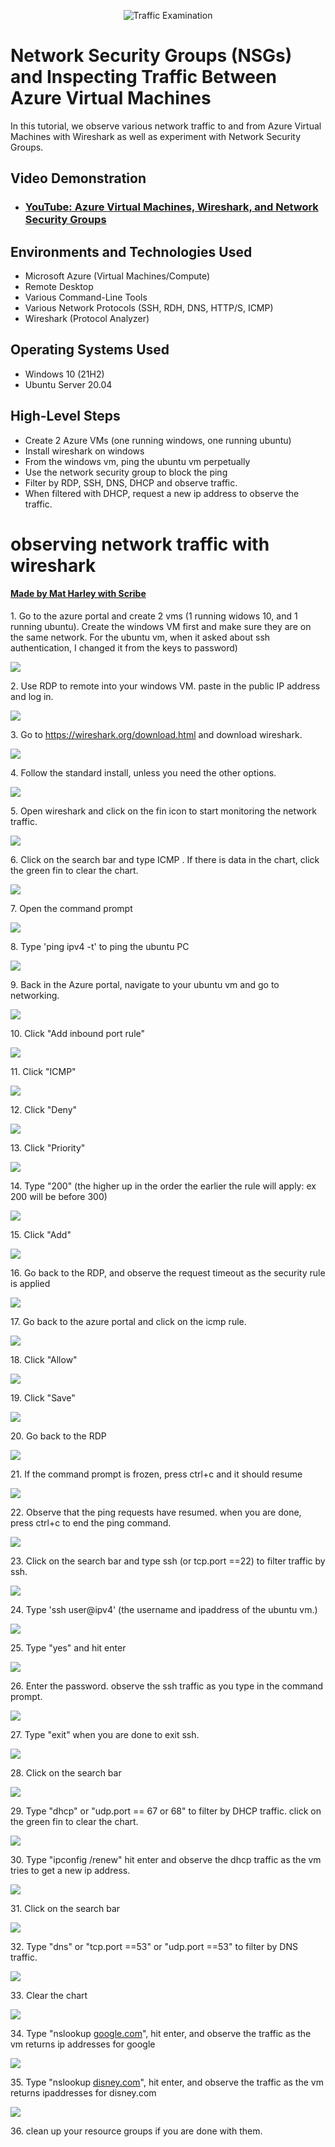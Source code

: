 <p align="center">
<img src="https://i.imgur.com/Ua7udoS.png" alt="Traffic Examination"/>
</p>

<h1>Network Security Groups (NSGs) and Inspecting Traffic Between Azure Virtual Machines</h1>
In this tutorial, we observe various network traffic to and from Azure Virtual Machines with Wireshark as well as experiment with Network Security Groups. <br />


<h2>Video Demonstration</h2>

- ### [YouTube: Azure Virtual Machines, Wireshark, and Network Security Groups](https://www.youtube.com)

<h2>Environments and Technologies Used</h2>

- Microsoft Azure (Virtual Machines/Compute)
- Remote Desktop
- Various Command-Line Tools
- Various Network Protocols (SSH, RDH, DNS, HTTP/S, ICMP)
- Wireshark (Protocol Analyzer)

<h2>Operating Systems Used </h2>

- Windows 10 (21H2)
- Ubuntu Server 20.04

<h2>High-Level Steps</h2>

- Create 2 Azure VMs (one running windows, one running ubuntu)
- Install wireshark on windows
- From the windows vm, ping the ubuntu vm perpetually
- Use the network security group to block the ping
- Filter by RDP, SSH, DNS, DHCP and observe traffic.
- When filtered with DHCP, request a new ip address to observe the traffic.

# observing network traffic with wireshark
#### [Made by Mat Harley with Scribe](https://scribehow.com/shared/observing_network_traffic_with_wireshark__Te0-rkWVSAequbghlOwTMg)


1\. Go to the azure portal and create 2 vms (1 running widows 10, and 1 running ubuntu). Create the windows VM first and make sure they are on the same network. For the ubuntu vm, when it asked about ssh authentication, I changed it from the keys to password)

![](https://ajeuwbhvhr.cloudimg.io/colony-recorder.s3.amazonaws.com/files/2023-11-06/f3bdc17c-f009-4b5c-a897-78c6b99dc828/screenshot.png?tl_px=125,0&br_px=1502,769&force_format=png&width=1120.0)


2\. Use RDP to remote into your windows VM. paste in the public IP address and log in.

![](https://ajeuwbhvhr.cloudimg.io/colony-recorder.s3.amazonaws.com/files/2023-11-06/2b6825c0-a162-4fab-b631-96f6ea81573b/screenshot.png?tl_px=0,0&br_px=410,256&force_format=png&width=860)


3\. Go to <https://wireshark.org/download.html> and download wireshark.

![](https://ajeuwbhvhr.cloudimg.io/colony-recorder.s3.amazonaws.com/files/2023-11-06/b62cfac9-12dc-4114-bf46-392eba37bcf3/screenshot.jpeg?tl_px=462,191&br_px=1322,672&force_format=png&width=860&wat_scale=76&wat=1&wat_opacity=0.7&wat_gravity=northwest&wat_url=https://colony-recorder.s3.us-west-1.amazonaws.com/images/watermarks/FB923C_standard.png&wat_pad=402,212)


4\. Follow the standard install, unless you need the other options.

![](https://ajeuwbhvhr.cloudimg.io/colony-recorder.s3.amazonaws.com/files/2023-11-06/1c1b05d5-9986-4267-8e9a-7470d09fb92f/screenshot.jpeg?tl_px=969,622&br_px=1829,1103&force_format=png&width=860&wat_scale=76&wat=1&wat_opacity=0.7&wat_gravity=northwest&wat_url=https://colony-recorder.s3.us-west-1.amazonaws.com/images/watermarks/FB923C_standard.png&wat_pad=402,212)


5\. Open wireshark and click on the fin icon to start monitoring the network traffic.

![](https://ajeuwbhvhr.cloudimg.io/colony-recorder.s3.amazonaws.com/files/2023-11-06/e779a4e7-89c8-404f-a672-e651bee793b4/screenshot.jpeg?tl_px=0,0&br_px=859,480&force_format=png&width=860&wat_scale=76&wat=1&wat_opacity=0.7&wat_gravity=northwest&wat_url=https://colony-recorder.s3.us-west-1.amazonaws.com/images/watermarks/FB923C_standard.png&wat_pad=-12,28)


6\. Click on the search bar and type ICMP . If there is data in the chart, click the green fin to clear the chart.

![](https://ajeuwbhvhr.cloudimg.io/colony-recorder.s3.amazonaws.com/files/2023-11-06/002c4351-2dbb-468f-a4ff-a52354dd3759/screenshot.jpeg?tl_px=0,0&br_px=1719,961&force_format=png&width=1120.0)


7\. Open the command prompt

![](https://ajeuwbhvhr.cloudimg.io/colony-recorder.s3.amazonaws.com/files/2023-11-06/33e5b011-7e43-4b5c-9dd0-d57770795ca1/screenshot.jpeg?tl_px=139,0&br_px=999,480&force_format=png&width=860&wat_scale=76&wat=1&wat_opacity=0.7&wat_gravity=northwest&wat_url=https://colony-recorder.s3.us-west-1.amazonaws.com/images/watermarks/FB923C_standard.png&wat_pad=402,70)


8\. Type 'ping ipv4 -t' to ping the ubuntu PC

![](https://ajeuwbhvhr.cloudimg.io/colony-recorder.s3.amazonaws.com/files/2023-11-06/55692bf0-6e9a-49c7-a805-1412f3e41a7a/screenshot.jpeg?tl_px=0,0&br_px=1719,961&force_format=png&width=1120.0)


9\. Back in the Azure portal, navigate to your ubuntu vm and go to networking.

![](https://ajeuwbhvhr.cloudimg.io/colony-recorder.s3.amazonaws.com/files/2023-11-06/7772430e-e014-4e9e-8d1d-2b3978391779/screenshot.jpeg?tl_px=0,219&br_px=859,700&force_format=png&width=860&wat_scale=76&wat=1&wat_opacity=0.7&wat_gravity=northwest&wat_url=https://colony-recorder.s3.us-west-1.amazonaws.com/images/watermarks/FB923C_standard.png&wat_pad=63,212)


10\. Click "Add inbound port rule"

![](https://ajeuwbhvhr.cloudimg.io/colony-recorder.s3.amazonaws.com/files/2023-11-06/d822a1fa-e91b-4438-b1d0-824b85442597/screenshot.jpeg?tl_px=1700,263&br_px=2560,744&force_format=png&width=860&wat_scale=76&wat=1&wat_opacity=0.7&wat_gravity=northwest&wat_url=https://colony-recorder.s3.us-west-1.amazonaws.com/images/watermarks/FB923C_standard.png&wat_pad=640,212)


11\. Click "ICMP"

![](https://ajeuwbhvhr.cloudimg.io/colony-recorder.s3.amazonaws.com/files/2023-11-06/9a74c473-ca86-4e1a-90da-5eaa585c51fe/screenshot.jpeg?tl_px=1596,370&br_px=2456,851&force_format=png&width=860&wat_scale=76&wat=1&wat_opacity=0.7&wat_gravity=northwest&wat_url=https://colony-recorder.s3.us-west-1.amazonaws.com/images/watermarks/FB923C_standard.png&wat_pad=402,212)


12\. Click "Deny"

![](https://ajeuwbhvhr.cloudimg.io/colony-recorder.s3.amazonaws.com/files/2023-11-06/05b51d54-05d8-4949-aae2-869ca3b745b8/screenshot.jpeg?tl_px=1591,453&br_px=2451,934&force_format=png&width=860&wat_scale=76&wat=1&wat_opacity=0.7&wat_gravity=northwest&wat_url=https://colony-recorder.s3.us-west-1.amazonaws.com/images/watermarks/FB923C_standard.png&wat_pad=402,212)


13\. Click "Priority"

![](https://ajeuwbhvhr.cloudimg.io/colony-recorder.s3.amazonaws.com/files/2023-11-06/d18bbff9-d222-4ecf-bbdf-2abe0e59ebbc/screenshot.jpeg?tl_px=1604,530&br_px=2464,1011&force_format=png&width=860&wat_scale=76&wat=1&wat_opacity=0.7&wat_gravity=northwest&wat_url=https://colony-recorder.s3.us-west-1.amazonaws.com/images/watermarks/FB923C_standard.png&wat_pad=402,212)


14\. Type "200" (the higher up in the order the earlier the rule will apply: ex 200 will be before 300)

![](https://ajeuwbhvhr.cloudimg.io/colony-recorder.s3.amazonaws.com/files/2023-11-06/ac2d8bbf-3534-421f-8b9a-08f9270bf46e/screenshot.jpeg?tl_px=840,290&br_px=2560,1251&force_format=png&width=1120.0)


15\. Click "Add"

![](https://ajeuwbhvhr.cloudimg.io/colony-recorder.s3.amazonaws.com/files/2023-11-06/5a08cd2b-1279-4e3d-9123-a36bcdc6acf0/screenshot.jpeg?tl_px=1612,959&br_px=2472,1440&force_format=png&width=860&wat_scale=76&wat=1&wat_opacity=0.7&wat_gravity=northwest&wat_url=https://colony-recorder.s3.us-west-1.amazonaws.com/images/watermarks/FB923C_standard.png&wat_pad=402,375)


16\. Go back to the RDP, and observe the request timeout as the security rule is applied

![](https://ajeuwbhvhr.cloudimg.io/colony-recorder.s3.amazonaws.com/files/2023-11-06/c1dea35b-e6cb-4327-abc8-10627fd09b2f/screenshot.jpeg?tl_px=230,374&br_px=1090,855&force_format=png&width=860&wat_scale=76&wat=1&wat_opacity=0.7&wat_gravity=northwest&wat_url=https://colony-recorder.s3.us-west-1.amazonaws.com/images/watermarks/FB923C_standard.png&wat_pad=402,212)


17\. Go back to the azure portal and click on the icmp rule.

![](https://ajeuwbhvhr.cloudimg.io/colony-recorder.s3.amazonaws.com/files/2023-11-06/4551954d-8197-4f78-beb7-aab41db89e93/screenshot.jpeg?tl_px=1364,342&br_px=2224,823&force_format=png&width=860&wat_scale=76&wat=1&wat_opacity=0.7&wat_gravity=northwest&wat_url=https://colony-recorder.s3.us-west-1.amazonaws.com/images/watermarks/FB923C_standard.png&wat_pad=402,212)


18\. Click "Allow"

![](https://ajeuwbhvhr.cloudimg.io/colony-recorder.s3.amazonaws.com/files/2023-11-06/f520b005-77b7-401b-82c6-0824b30f27b3/screenshot.jpeg?tl_px=1592,462&br_px=2452,943&force_format=png&width=860&wat_scale=76&wat=1&wat_opacity=0.7&wat_gravity=northwest&wat_url=https://colony-recorder.s3.us-west-1.amazonaws.com/images/watermarks/FB923C_standard.png&wat_pad=402,212)


19\. Click "Save"

![](https://ajeuwbhvhr.cloudimg.io/colony-recorder.s3.amazonaws.com/files/2023-11-06/f347faed-eb64-4bcc-93ff-2f4690edda81/screenshot.jpeg?tl_px=1612,959&br_px=2472,1440&force_format=png&width=860&wat_scale=76&wat=1&wat_opacity=0.7&wat_gravity=northwest&wat_url=https://colony-recorder.s3.us-west-1.amazonaws.com/images/watermarks/FB923C_standard.png&wat_pad=402,376)


20\. Go back to the RDP

![](https://ajeuwbhvhr.cloudimg.io/colony-recorder.s3.amazonaws.com/files/2023-11-06/76e425c2-f4f9-4e41-8b92-97fecb2686ec/screenshot.jpeg?tl_px=767,959&br_px=1627,1440&force_format=png&width=860&wat_scale=76&wat=1&wat_opacity=0.7&wat_gravity=northwest&wat_url=https://colony-recorder.s3.us-west-1.amazonaws.com/images/watermarks/FB923C_standard.png&wat_pad=402,367)


21\. If the command prompt is frozen, press ctrl+c and it should resume

![](https://ajeuwbhvhr.cloudimg.io/colony-recorder.s3.amazonaws.com/files/2023-11-06/89baa30d-b963-4758-afb5-8169009c8932/screenshot.jpeg?tl_px=0,238&br_px=1719,1199&force_format=png&width=1120.0)


22\. Observe that the ping requests have resumed. when you are done, press ctrl+c to end the ping command.

![](https://ajeuwbhvhr.cloudimg.io/colony-recorder.s3.amazonaws.com/files/2023-11-06/a6b2d3c3-0a79-476b-b7f7-38aaebfd336f/screenshot.jpeg?tl_px=0,0&br_px=1376,769&force_format=png&width=1120.0&wat=1&wat_opacity=0.7&wat_gravity=northwest&wat_url=https://colony-recorder.s3.us-west-1.amazonaws.com/images/watermarks/FB923C_standard.png&wat_pad=189,25)


23\. Click on the search bar and type ssh (or tcp.port ==22) to filter traffic by ssh.

![](https://ajeuwbhvhr.cloudimg.io/colony-recorder.s3.amazonaws.com/files/2023-11-06/8902d357-d3f4-4c13-acfd-7708f25043f1/screenshot.png?tl_px=0,0&br_px=859,480&force_format=png&width=860)


24\. Type 'ssh user@ipv4' (the username and ipaddress of the ubuntu vm.)

![](https://ajeuwbhvhr.cloudimg.io/colony-recorder.s3.amazonaws.com/files/2023-11-06/8cf15033-0360-4289-aa7c-87fbdfeb2d04/screenshot.jpeg?tl_px=0,244&br_px=1719,1205&force_format=png&width=1120.0)


25\. Type "yes" and hit enter

![](https://ajeuwbhvhr.cloudimg.io/colony-recorder.s3.amazonaws.com/files/2023-11-06/fe90bd52-2c23-4704-acc6-dbe44a05035e/screenshot.jpeg?tl_px=0,244&br_px=1719,1205&force_format=png&width=1120.0)


26\. Enter the password. observe the ssh traffic as you type in the command prompt.

![](https://ajeuwbhvhr.cloudimg.io/colony-recorder.s3.amazonaws.com/files/2023-11-06/d55eb05e-7011-4025-ad7d-44106358f712/screenshot.jpeg?tl_px=0,244&br_px=1719,1205&force_format=png&width=1120.0)


27\. Type "exit" when you are done to exit ssh.

![](https://ajeuwbhvhr.cloudimg.io/colony-recorder.s3.amazonaws.com/files/2023-11-06/f8d18690-7ea1-42c8-9b50-3a2ca0c26f27/screenshot.jpeg?tl_px=327,478&br_px=2046,1440&force_format=png&width=1120.0)


28\. Click on the search bar

![](https://ajeuwbhvhr.cloudimg.io/colony-recorder.s3.amazonaws.com/files/2023-11-06/2fbea19f-a2e8-4a2e-b5e6-08214e3f9403/screenshot.jpeg?tl_px=0,0&br_px=859,480&force_format=png&width=860&wat_scale=76&wat=1&wat_opacity=0.7&wat_gravity=northwest&wat_url=https://colony-recorder.s3.us-west-1.amazonaws.com/images/watermarks/FB923C_standard.png&wat_pad=34,48)


29\. Type "dhcp" or "udp.port == 67 or 68" to filter by DHCP traffic. click on the green fin to clear the chart.

![](https://ajeuwbhvhr.cloudimg.io/colony-recorder.s3.amazonaws.com/files/2023-11-06/7290858a-b2ae-4b9d-89d3-312caff49306/screenshot.jpeg?tl_px=0,0&br_px=1719,961&force_format=png&width=1120.0)


30\. Type "ipconfig /renew" hit enter and observe the dhcp traffic as the vm tries to get a new ip address.

![](https://ajeuwbhvhr.cloudimg.io/colony-recorder.s3.amazonaws.com/files/2023-11-06/2a19d2ef-ac96-423e-b645-fe14d1ab59cd/screenshot.jpeg?tl_px=0,478&br_px=1719,1440&force_format=png&width=1120.0)


31\. Click on the search bar

![](https://ajeuwbhvhr.cloudimg.io/colony-recorder.s3.amazonaws.com/files/2023-11-06/c6aa1e72-c3eb-4508-b9b3-a79317b6ed2b/screenshot.jpeg?tl_px=0,0&br_px=859,480&force_format=png&width=860&wat_scale=76&wat=1&wat_opacity=0.7&wat_gravity=northwest&wat_url=https://colony-recorder.s3.us-west-1.amazonaws.com/images/watermarks/FB923C_standard.png&wat_pad=85,54)


32\. Type "dns" or "tcp.port ==53" or "udp.port ==53" to filter by DNS traffic.

![](https://ajeuwbhvhr.cloudimg.io/colony-recorder.s3.amazonaws.com/files/2023-11-06/1bf80bf3-4982-41fe-90d0-5ccb5e756d2d/screenshot.jpeg?tl_px=0,0&br_px=1719,961&force_format=png&width=1120.0)


33\. Clear the chart

![](https://ajeuwbhvhr.cloudimg.io/colony-recorder.s3.amazonaws.com/files/2023-11-06/df8ff45d-e5ed-46a6-9e77-a5aa45349e4e/screenshot.jpeg?tl_px=0,0&br_px=859,480&force_format=png&width=860&wat_scale=76&wat=1&wat_opacity=0.7&wat_gravity=northwest&wat_url=https://colony-recorder.s3.us-west-1.amazonaws.com/images/watermarks/FB923C_standard.png&wat_pad=31,37)


34\. Type "nslookup [google.com](http://google.com)", hit enter, and observe the traffic as the vm returns ip addresses for google

![](https://ajeuwbhvhr.cloudimg.io/colony-recorder.s3.amazonaws.com/files/2023-11-06/36fb2ef8-1ae3-4ee3-8302-3a9ef67f89c5/screenshot.jpeg?tl_px=0,478&br_px=1719,1440&force_format=png&width=1120.0)


35\. Type "nslookup [disney.com](http://disney.com)", hit enter, and observe the traffic as the vm returns ipaddresses for disney.com

![](https://ajeuwbhvhr.cloudimg.io/colony-recorder.s3.amazonaws.com/files/2023-11-06/36c4bf66-aaf9-4aac-abcd-8b2326c05782/screenshot.jpeg?tl_px=0,478&br_px=1719,1440&force_format=png&width=1120.0)


36\. clean up your resource groups if you are done with them.
